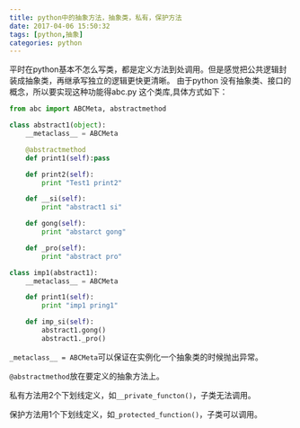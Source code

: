 ```yaml
---
title: python中的抽象方法，抽象类，私有，保护方法
date: 2017-04-06 15:50:32
tags: [python,抽象]
categories: python
---
```


平时在python基本不怎么写类，都是定义方法到处调用。但是感觉把公共逻辑封装成抽象类，再继承写独立的逻辑更快更清晰。
由于python 没有抽象类、接口的概念，所以要实现这种功能得abc.py 这个类库,具体方式如下：
```python
from abc import ABCMeta, abstractmethod

class abstract1(object):
    __metaclass__ = ABCMeta

    @abstractmethod
    def print1(self):pass

    def print2(self):
        print "Test1 print2"

    def __si(self):
        print "abstract1 si"

    def gong(self):
        print "abstarct gong"

    def _pro(self):
        print "abstract pro"

class imp1(abstract1):
    __metaclass__ = ABCMeta

    def print1(self):
        print "imp1 pring1"

    def imp_si(self):
        abstract1.gong()
        abstract1._pro()
```

`_metaclass__ = ABCMeta`可以保证在实例化一个抽象类的时候抛出异常。

`@abstractmethod`放在要定义的抽象方法上。

私有方法用2个下划线定义，如`__private_functon()`，子类无法调用。

保护方法用1个下划线定义，如`_protected_function()`，子类可以调用。